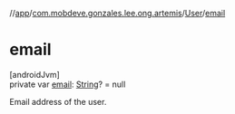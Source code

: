 //[app](../../../index.md)/[com.mobdeve.gonzales.lee.ong.artemis](../index.md)/[User](index.md)/[email](email.md)

# email

[androidJvm]\
private var [email](email.md): [String](https://kotlinlang.org/api/latest/jvm/stdlib/kotlin/-string/index.html)? = null

Email address of the user.
